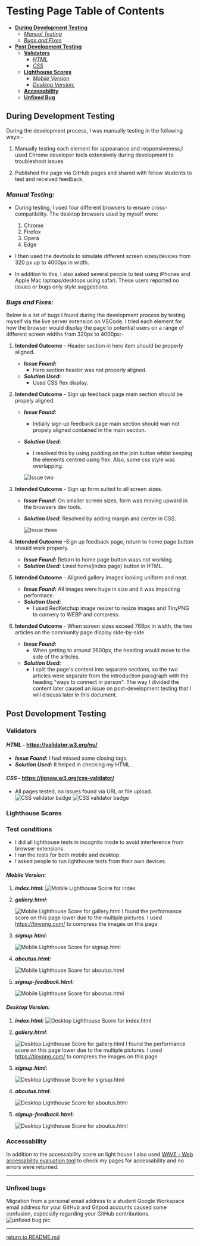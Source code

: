 # Testing Page Table of Contents
* [**During Development Testing**](#during-development-testing)
    * [*Manual Testing*](#manual-testing)
    * [*Bugs and Fixes*](#bugs-and-fixes)
* [**Post Development Testing**](#post-development-testing)
  * [**Validators**](#validators)
      * [*HTML*](#html---httpsvalidatorw3orgnu)
      * [*CSS*](#css---httpsjigsaww3orgcss-validator)
  * [**Lighthouse Scores**](#lighthouse-scores)
      * [*Mobile Version*](#mobile-version)
      * [*Desktop Version:*](#desktop-version)
  * [**Accessability**](#accessability)
  * [**Unfixed Bug**](#unfixed-bug)

## **During Development Testing**
During the development process, I was manually testing in the following ways:-

1. Manually testing each element for appearance and responsiveness,I used Chrome developer tools extensively during development to troubleshoot issues.
    
2. Published the page via GitHub pages and shared with fellow students to test and received feedback.

### ***Manual Testing:***
* During testing, I used four different browsers to ensure cross-compatibility. The desktop browsers used by myself were:

  1. Chrome
  2. Firefox  
  3. Opera
  4. Edge

* I then used the devtools to simulate different screen sizes/devices from 320 px up to 4000px in width. 
* In addition to this, I also asked several people to test using iPhones and Apple Mac laptops/desktops using safari. These users reported no issues or bugs only style suggestions.

### ***Bugs and Fixes:***

Below is a list of bugs I found during the development process by testing myself via the live server extension on VSCode. I tried each element for how the browser would display the page to potential users on a range of different screen widths from 320px to 4000px:-

1. **Intended Outcome** - Header section in hero item should be properly aligned.
    * ***Issue Found:*** 
        * Hero section header was not properly aligned.
    * ***Solution Used:*** 
        * Used CSS flex display.
2. **Intended Outcome** - Sign up feedback page main section should be propely aligned.
    * ***Issue Found:*** 
        * Initially sign up feedback page main section should wan not propely aligned contained in the main section. 
    * ***Solution Used:***    
        * I resolved this by using padding on the join button whilst keeping the elements centred using flex. Also, some css style was overlapping.


        ![Issue two](docs/screenshots/issue2.png)
3. **Intended Outcome** - Sign up form suited to all screen sizes.
    * ***Issue Found:*** 
        On smaller screen sizes, form was moving upward in the browsers dev tools.
    * ***Solution Used***:
        Resolved by adding margin and center in CSS.


        ![Issue three](docs/screenshots/issue3.png)
4. **Intended Outcome** -Sign up feedback page, return to home page button should work properly.
    * ***Issue Found:*** 
        Return to home page button waas not working.
    * ***Solution Used:*** 
        Lined home(index page) button in HTML.
    
5. **Intended Outcome** - Aligned gallery images looking uniform and neat.
    * ***Issue Found:*** 
        All images were huge in size and it was impacting performace.
    * ***Solution Used:***
        * I used RedKetchup image resizer to resize images and TinyPNG to convery to WEBP and compress.
6. **Intended Outcome** - When screen sizes exceed 768px in width, the two articles on the community page display side-by-side.
    * ***Issue Found:***
        * When getting to around 2600px, the heading would move to the side of the articles.
    * ***Solution Used:***
        * I split the page's content into separate sections, so the two articles were separate from the introduction paragraph with the heading "ways to connect in person". The way I divided the content later caused an issue on post-development testing that I will discuss later in this document.
    
## **Post Development Testing**
### **Validators**

#### ***HTML*** - https://validator.w3.org/nu/

* ***Issue Found:***
   I had missed some closing tags.
* ***Solution Used:***
    It helped in checking my HTML .

#### ***CSS*** - https://jigsaw.w3.org/css-validator/

* All pages tested, no issues found via URL or file upload.\
![CSS validator badge](https://jigsaw.w3.org/css-validator/images/vcss)
![CSS validator badge](https://jigsaw.w3.org/css-validator/images/vcss-blue)

### **Lighthouse Scores**
### **Test conditions**
* I did all lighthouse tests in incognito mode to avoid interference from browser extensions. 
* I ran the tests for both mobile and desktop. 
* I asked people to run lighthouse tests from their own devices. 
#### ***Mobile Version:***
1. ***index.html:***
    ![Mobile Lighthouse Score for index](docs/lighthouse/lighthouse-mobile-index.png) 

2. ***gallery.html:***

    ![Mobile Lighthouse Score for gallery.html](docs/lighthouse/lighthouse-mobile-gallery.png)
    I found the performance score on this page lower due to the multiple pictures.  I used https://tinypng.com/ to compress the images on this page

3. ***signup.html:***

    ![Mobile Lighthouse Score for signup.html](docs/lighthouse/lighthouse-mobile-signup.png) 

4. ***aboutus.html:***

    ![Mobile Lighthouse Score for aboutus.html](docs/lighthouse/lighthouse-mobile-aboutus.png)

5. ***signup-feedback.html:***

    ![Mobile Lighthouse Score for aboutus.html](docs/lighthouse/lighthouse-mobile-signup-feedback.png)


#### ***Desktop Version:***
1. ***index.html:***
    ![Desktop Lighthouse Score for index.html](docs/lighthouse/lighthouse-desktop-index.png) 

2. ***gallery.html:***

    ![Desktop Lighthouse Score for gallery.html](docs/lighthouse/lighthouse-desktop-gallery.png)
    I found the performance score on this page lower due to the multiple pictures.  I used https://tinypng.com/ to compress the images on this page

3. ***signup.html:***

    ![Desktop Lighthouse Score for signup.html](docs/lighthouse/lighthouse-desktop-signup.png) 

4. ***aboutus.html:***

    ![Desktop Lighthouse Score for aboutus.html](docs/lighthouse/lighthouse-desktop-aboutus.png)

5. ***signup-feedback.html:***

    ![Desktop Lighthouse Score for aboutus.html](docs/lighthouse/lighthouse-desktop-signup-feedback.png)


  
### **Accessability**
In addition to the accessability score on light house I also used [WAVE - Web accessability evaluation tool](https://wave.webaim.org/) to check my pages for accessability and no errors were returned.
***   


### **Unfixed bugs**
Migration from a personal email address to a student Google Workspace email address for your GitHub and Gitpod accounts caused some confusion, especially regarding your GitHub contributions.
![unfixed bug pic](docs/screenshots/unfixedbug.png)
***

[return to README.md](README.md)